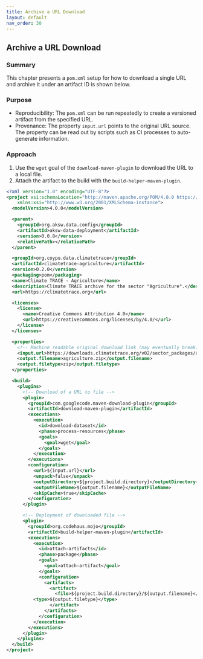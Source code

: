 ```yaml
---
title: Archive a URL Download
layout: default
nav_order: 30
---
```


## Archive a URL Download

### Summary

This chapter presents a `pom.xml` setup for how to download a single URL and archive it under an artifact ID is shown below.

### Purpose

* Reproducibility: The `pom.xml` can be run repeatedly to create a versioned artifact from the specified URL.
* Provenance: The property `input.url` points to the original URL source. The property can be read out by scripts such as CI processes to auto-generate information.


### Approach

1. Use the `wget` goal of the `download-maven-plugin` to download the URL to a local file.
2. Attach the artifact to the build with the `build-helper-maven-plugin`.

```xml
<?xml version="1.0" encoding="UTF-8"?>
<project xsi:schemaLocation="http://maven.apache.org/POM/4.0.0 https://maven.apache.org/xsd/maven-4.0.0.xsd" xmlns="http://maven.apache.org/POM/4.0.0"
    xmlns:xsi="http://www.w3.org/2001/XMLSchema-instance">
  <modelVersion>4.0.0</modelVersion>

  <parent>
    <groupId>org.aksw.data.config</groupId>
    <artifactId>aksw-data-deployment</artifactId>
    <version>0.0.8</version>
    <relativePath></relativePath>
  </parent>

  <groupId>org.coypu.data.climatetrace</groupId>
  <artifactId>climatetrace-agriculture</artifactId>
  <version>0.2.0</version>
  <packaging>pom</packaging>
  <name>Climate TRACE - Agriculture</name>
  <description>Climate TRACE archive for the sector "Agriculture".</description>
  <url>https://climatetrace.org</url>

  <licenses>  
    <license>
      <name>Creative Commons Attribution 4.0</name>
      <url>https://creativecommons.org/licenses/by/4.0/</url>
    </license>
  </licenses>

  <properties>
    <!-- Machine readable original download link (may eventually break) -->
    <input.url>https://downloads.climatetrace.org/v02/sector_packages/agriculture.zip</input.url>
    <output.filename>agriculture.zip</output.filename>
    <output.filetype>zip</output.filetype>
  </properties>

  <build>
    <plugins>    
      <!-- Download of a URL to file -->
      <plugin>
        <groupId>com.googlecode.maven-download-plugin</groupId>
        <artifactId>download-maven-plugin</artifactId>
        <executions>
          <execution>
            <id>download-dataset</id>
            <phase>process-resources</phase>
            <goals>
              <goal>wget</goal>
            </goals>
          </execution>
        </executions>
        <configuration>
          <url>${input.url}</url>
          <unpack>false</unpack>
          <outputDirectory>${project.build.directory}</outputDirectory>
          <outputFileName>${output.filename}</outputFileName>
          <skipCache>true</skipCache>
        </configuration>
      </plugin>

      <!-- Deployment of downloaded file -->
      <plugin>
        <groupId>org.codehaus.mojo</groupId>
        <artifactId>build-helper-maven-plugin</artifactId>
        <executions>
          <execution>
            <id>attach-artifacts</id>
            <phase>package</phase>
            <goals>
              <goal>attach-artifact</goal>
            </goals>
            <configuration>
              <artifacts>
                <artifact>
                  <file>${project.build.directory}/${output.filename}</file>
		  <type>${output.filetype}</type>
                </artifact>
              </artifacts>
            </configuration>
          </execution>
        </executions>
      </plugin>
    </plugins>
  </build>
</project>
```

